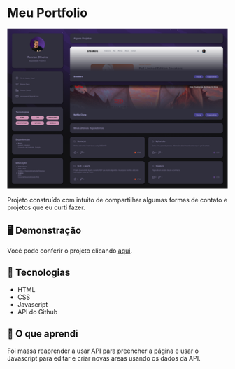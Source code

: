 # Meu Portfolio
![preview](./.github/Screenshot.png)

Projeto construído com intuito de compartilhar algumas formas de contato e projetos que eu curti fazer.

## 🖥️ Demonstração
Você pode conferir o projeto clicando [aqui](https://rennanperon.github.io/MyPorfolio/).

## 🚀 Tecnologias
- HTML
- CSS
- Javascript
- API do Github

## 📖 O que aprendi
Foi massa reaprender a usar API para preencher a página e usar o Javascript para editar e criar novas áreas usando os dados da API. 

